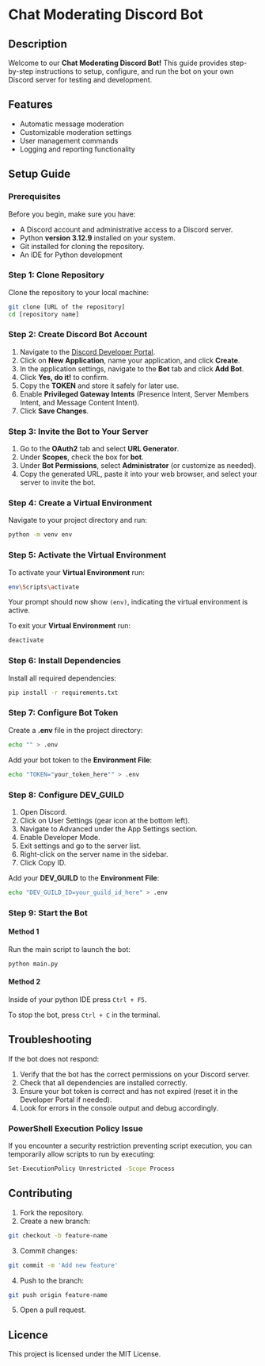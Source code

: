 # Chat Moderating Discord Bot

## Description
Welcome to our **Chat Moderating Discord Bot!** This guide provides step-by-step instructions to setup, configure, and run the bot on your own Discord server for testing and development.

## Features
- Automatic message moderation
- Customizable moderation settings
- User management commands
- Logging and reporting functionality

## Setup Guide

### Prerequisites

Before you begin, make sure you have:
- A Discord account and administrative access to a Discord server.
- Python **version 3.12.9** installed on your system.
- Git installed for cloning the repository.
- An IDE for Python development

### Step 1: Clone Repository
Clone the repository to your local machine:
```bash
git clone [URL of the repository]
cd [repository name]
```

### Step 2: Create Discord Bot Account
1. Navigate to the [Discord Developer Portal](https://discord.com/developers/applications).
2. Click on **New Application**, name your application, and click **Create**.
3. In the application settings, navigate to the **Bot** tab and click **Add Bot**.
4. Click **Yes, do it!** to confirm.
5. Copy the **TOKEN** and store it safely for later use.
6. Enable **Privileged Gateway Intents** (Presence Intent, Server Members Intent, and Message Content Intent).
7. Click **Save Changes**.

### Step 3: Invite the Bot to Your Server
1. Go to the **OAuth2** tab and select **URL Generator**.
2. Under **Scopes**, check the box for **bot**.
3. Under **Bot Permissions**, select **Administrator** (or customize as needed).
4. Copy the generated URL, paste it into your web browser, and select your server to invite the bot.


### Step 4: Create a Virtual Environment
Navigate to your project directory and run:
```bash
python -m venv env
```

### Step 5: Activate the Virtual Environment
To activate your **Virtual Environment** run:
```bash
env\Scripts\activate
```
Your prompt should now show <code>(env)</code>, indicating the virtual environment is active.

To exit your **Virtual Environment** run:
```bash
deactivate
```

### Step 6: Install Dependencies
Install all required dependencies:
```bash
pip install -r requirements.txt
```

### Step 7: Configure Bot Token
Create a **.env** file in the project directory:
```bash
echo "" > .env
```
Add your bot token to the **Environment File**:
```bash
echo "TOKEN="your_token_here"" > .env
```

### Step 8: Configure **DEV_GUILD**
1. Open Discord.
2. Click on User Settings (gear icon at the bottom left).
3. Navigate to Advanced under the App Settings section.
4. Enable Developer Mode.
5. Exit settings and go to the server list.
6. Right-click on the server name in the sidebar.
7. Click Copy ID.

Add your **DEV_GUILD** to the **Environment File**:
```bash
echo "DEV_GUILD_ID=your_guild_id_here" > .env
```

### Step 9: Start the Bot
#### Method 1
Run the main script to launch the bot:
```bash
python main.py
```
#### Method 2
Inside of your python IDE press <code>Ctrl + F5</code>.


To stop the bot, press <code>Ctrl + C</code> in the terminal.

## Troubleshooting
If the bot does not respond:
1. Verify that the bot has the correct permissions on your Discord server.
2. Check that all dependencies are installed correctly.
3. Ensure your bot token is correct and has not expired (reset it in the Developer Portal if needed).
4. Look for errors in the console output and debug accordingly.

### PowerShell Execution Policy Issue
If you encounter a security restriction preventing script execution, you can temporarily allow scripts to run by executing:
```bash
Set-ExecutionPolicy Unrestricted -Scope Process
```

## Contributing
1. Fork the repository.
2. Create a new branch:
```bash
git checkout -b feature-name
```
3. Commit changes:
```bash
git commit -m 'Add new feature'
```
4. Push to the branch:
```bash
git push origin feature-name
```
5. Open a pull request.

## Licence
This project is licensed under the MIT License.
